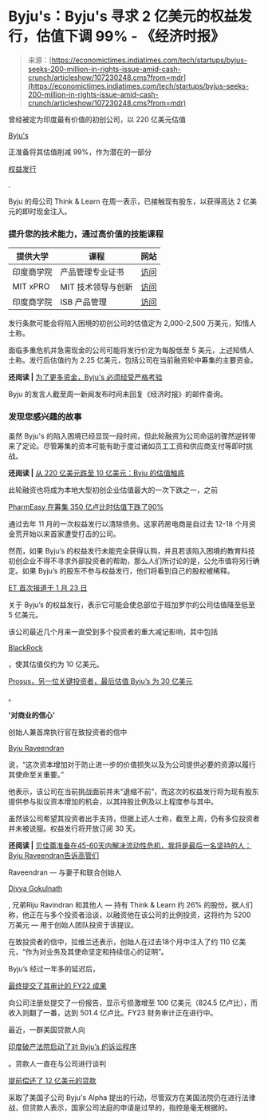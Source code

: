 <!--yml

category: 未分类

date: 2024-05-27 15:23:26

-->

# Byju's：Byju's 寻求 2 亿美元的权益发行，估值下调 99% - 《经济时报》

> 来源：[https://economictimes.indiatimes.com/tech/startups/byjus-seeks-200-million-in-rights-issue-amid-cash-crunch/articleshow/107230248.cms?from=mdr](https://economictimes.indiatimes.com/tech/startups/byjus-seeks-200-million-in-rights-issue-amid-cash-crunch/articleshow/107230248.cms?from=mdr)

曾经被定为印度最有价值的初创公司，以 220 亿美元估值

[Byju's](/topic/byju%E2%80%99s)

正准备将其估值削减 99%，作为潜在的一部分

[权益发行](/topic/rights-issue)

.

Byju 的母公司 Think & Learn 在周一表示，已接触现有股东，以获得高达 2 亿美元的即时现金注入。

### 提升您的技术能力，通过高价值的技能课程

| 提供大学 | 课程 | 网站 |
| --- | --- | --- |
| 印度商学院 | 产品管理专业证书 | [访问](https://programs.emeritus.org/isb/professional-certificate-in-product-management/index.php?utm_source=timeset&utm_medium=affiliate&utm_campaign=times_et_article_textcta_edit&utm_content=107230248) |
| MIT xPRO | MIT 技术领导与创新 | [访问](https://executive-ed.xpro.mit.edu/technology-leadership-and-innovation?utm_source=timeset&utm_medium=affiliate&utm_campaign=times_et_article_textcta_edit&utm_content=107230248) |
| 印度商学院 | ISB 产品管理 | [访问](https://online-er.isb.edu/product-management/index.php?utm_source=timeset&utm_medium=affiliate&utm_campaign=times_et_article_textcta_edit&utm_content=107230248) |

发行条款可能会将陷入困境的初创公司的估值定为 2,000-2,500 万美元，知情人士称。

面临多重危机并急需现金的公司可能将发行价定为每股低至 5 美元，上述知情人士称。发行后估值约为 2.25 亿美元，包括公司在当前融资轮中筹集的主要资金。

**还阅读 |** [为了更多资金，Byju's 必须经受严格考验](https://economictimes.indiatimes.com/tech/startups/for-more-capital-byjus-must-pass-a-tough-test/articleshow/105572467.cms)

Byju 的发言人截至周一新闻发布时间未回复《经济时报》的邮件查询。

### 发现您感兴趣的故事

虽然 Byju's 的陷入困境已经显现一段时间，但此轮融资为公司命运的骤然逆转带来了定论。尽管筹集的资本可能有助于度过诸如员工工资和供应商支付等即时挑战。

**还阅读 |** [从 220 亿美元跌至 10 亿美元：Byju 的估值触底](https://economictimes.indiatimes.com/tech/startups/blackrock-slashes-byjus-valuation-by-95-to-1-billion-report/articleshow/106746640.cms)

此轮融资也将成为本地大型初创企业估值最大的一次下跌之一，之前

[PharmEasy 在筹集 350 亿卢比时估值下跌了90%](https://economictimes.indiatimes.com/tech/startups/pharmeasy-plans-rs-2400-crore-rights-issue-at-90-cut-in-share-price/articleshow/101510154.cms)

通过去年 11 月的一次权益发行以清除债务。这家药房电商是自过去 12-18 个月资金荒开始以来首家遭受打击的公司。

然而，如果 Byju’s 的权益发行未能完全获得认购，并且若该陷入困境的教育科技初创企业不得不寻求外部投资者的帮助，那么人们所讨论的是，公允市值将另行确定。如果 Byju’s 的股东不参与权益发行，他们将看到自己的股权被稀释。

[ET 首次报道于 1 月 23 日](https://economictimes.indiatimes.com/tech/technology/byjus-fy22-revenue-at-rs-5014-crore-losses-swell-to-rs-8245-crore/articleshow/107078103.cms)

关于 Byju’s 的权益发行，表示它可能会使总部位于班加罗尔的公司估值降至低至 5 亿美元。

该公司最近几个月来一直受到多个投资者的重大减记影响，其中包括

[BlackRock](/topic/blackrock)

，使其估值仅约为 10 亿美元。

[Prosus，另一位关键投资者，最后估值 Byju’s 为 30 亿美元](https://economictimes.indiatimes.com/tech/startups/byjus-valuation-below-3-billion-company-facing-challenges-prosus-interim-ceo/articleshow/105588263.cms)

。

**'对商业的信心'**

创始人兼首席执行官在致投资者的信中

[Byju Raveendran]((/panache/panache-people-101/byju-raveendran)/profileshow/79679651.cms)

说，“这次资本增加对于防止进一步的价值损失以及为公司提供必要的资源以履行其使命至关重要。”

他表示，该公司在当前挑战面前并未“退缩不前”，而这次的权益发行将为现有股东提供参与拟议资本增加的机会，以其持股比例及以上程度参与其中。

虽然该公司希望其投资者出手支持，但据上述人士称，截至上周，仍有多位投资者并未被说服。权益发行将开放订阅 30 天。

**还阅读 |** [贝佳蕾准备在45-60天内解决流动性危机，我将是最后一名坚持的人：Byju Raveendran告诉高管们](https://economictimes.indiatimes.com/tech/startups/liquidity-crisis-will-be-addressed-in-45-days-ill-be-the-last-man-standing-byju-raveendran-tells-senior-execs/articleshow/105756024.cms)

Raveendran — 与妻子和联合创始人

[Divya Gokulnath](/topic/divya-gokulnath)

, 兄弟Riju Ravindran 和其他人 — 持有 Think & Learn 约 26% 的股份。据人们称，他正在与多个投资者洽谈，以融资他在该公司的比例投资，这将约为 5200 万美元 — 用于创始人团队投资于该提议。

在致投资者的信中，拉维兰还表示，创始人在过去18个月中注入了约 110 亿美元，“作为对业务及其使命坚定和持续信心的证明”。

Byju’s 经过一年多的延迟后，

[最终提交了其审计的 FY22 成果](https://economictimes.indiatimes.com/tech/technology/byjus-fy22-revenue-at-rs-5014-crore-losses-swell-to-rs-8245-crore/articleshow/107078103.cms)

向公司注册处提交了一份报告，显示亏损激增至 100 亿美元（824.5 亿卢比），而收入则翻了一番，达到 501.4 亿卢比。FY23 财务审计正在进行中。

最近，一群美国贷款人向

[印度破产法院启动了对 Byju’s 的诉讼程序](https://economictimes.indiatimes.com/tech/startups/us-lenders-drag-byjus-to-bankruptcy-court-in-india/articleshow/107153567.cms)

。贷款人一直在与公司进行谈判

[提前偿还了 12 亿美元的贷款](https://economictimes.indiatimes.com/tech/technology/byjus-lenders-agree-to-alter-terms-of-1-2-billion-loan/articleshow/102061238.cms)

采取了美国子公司 Byju's Alpha 提出的行动，尽管双方在美国法院仍在进行法律战，但贷款人表示，国家公司法庭的申请是过早的，指控是毫无根据的。

